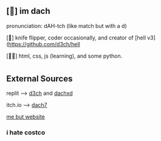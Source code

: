 
## [👋] im dach

pronunciation: dAH-tch (like match but with a d)

[💯] knife flipper, coder occasionally, and creator of [hell v3](https://github.com/d3ch/hell


[👨‍💻] html, css, js (learning), and some python. 

#

## External Sources


replit -->
[d3ch](https://replit.com/@d3ch) and [dachxd](https://replit.com/@dachxd)

itch.io -->
[dach7](https://dach7.itch.io)

[me but website](https://math3.rsvp)


### i hate costco









